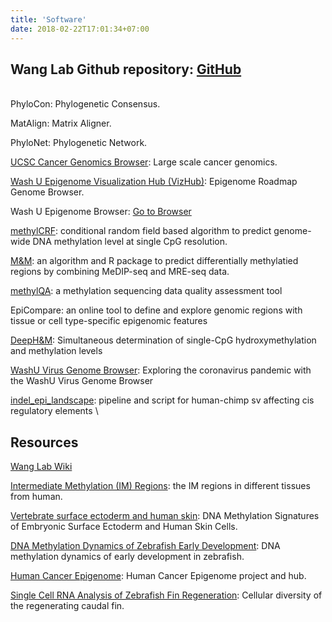 ```yaml
---
title: 'Software'
date: 2018-02-22T17:01:34+07:00
---
```


## **Wang Lab Github repository:** [GitHub](https://github.com/twlab)
\
PhyloCon: Phylogenetic Consensus.

MatAlign: Matrix Aligner.

PhyloNet: Phylogenetic Network.

[UCSC Cancer Genomics Browser](http://xena.ucsc.edu/welcome-to-ucsc-xena/): Large scale cancer genomics.

[Wash U Epigenome Visualization Hub (VizHub)](https://vizhub.wustl.edu/): Epigenome Roadmap Genome Browser.

Wash U Epigenome Browser: [Go to Browser](http://epigenomegateway.wustl.edu/)

[methylCRF](http://methylcrf.wustl.edu/): conditional random field based algorithm to predict genome-wide DNA methylation level at single CpG resolution.

[M&M](https://epigenome.wustl.edu/MnM/): an algorithm and R package to predict differentially methylatied regions by combining MeDIP-seq and MRE-seq data.

[methylQA](http://methylqa.sourceforge.net/): a methylation sequencing data quality assessment tool

EpiCompare: an online tool to define and explore genomic regions with tissue or cell type-specific epigenomic features

[DeepH&M](https://epigenome.wustl.edu/DeepHM/): Simultaneous determination of single-CpG hydroxymethylation and methylation levels

[WashU Virus Genome Browser](https://virusgateway.wustl.edu/): Exploring the coronavirus pandemic with the WashU Virus Genome Browser

[indel_epi_landscape](https://github.com/xzhuo/indel_epi_landscape): pipeline and script for human-chimp sv affecting cis regulatory elements
\
## **Resources**
[Wang Lab Wiki](http://wang.wustl.edu/mediawiki/index.php)

[Intermediate Methylation (IM) Regions](https://epigenome.wustl.edu/Intermediate_Methylation/): the IM regions in different tissues from human.

[Vertebrate surface ectoderm and human skin](https://epigenome.wustl.edu/SE/): DNA Methylation Signatures of Embryonic Surface Ectoderm and Human Skin Cells.

[DNA Methylation Dynamics of Zebrafish Early Development](https://epigenome.wustl.edu/Zebrafish_DNAme/): DNA methylation dynamics of early development in zebrafish.

[Human Cancer Epigenome](https://epigenome.wustl.edu/Cancer_Epigenome/): Human Cancer Epigenome project and hub.

[Single Cell RNA Analysis of Zebrafish Fin Regeneration](https://epigenome.wustl.edu/FinRegenerationSCRNA/): Cellular diversity of the regenerating caudal fin.